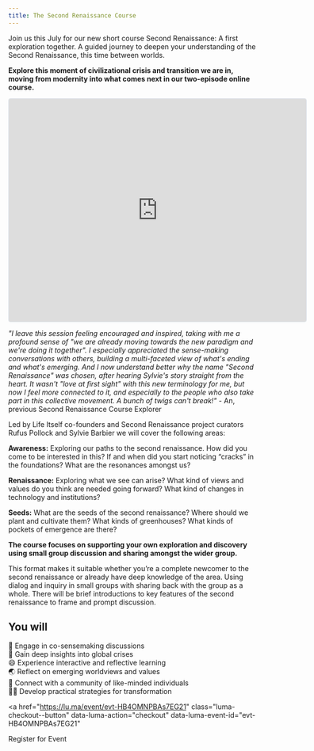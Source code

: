 ```yaml
---
title: The Second Renaissance Course
---
```

Join us this July for our new short course Second Renaissance: A first exploration together. A guided journey to deepen your understanding of the Second Renaissance, this time between worlds.

**Explore this moment of civilizational crisis and transition we are in, moving from modernity into what comes next in our two-episode online course.**

<iframe
  src="https://lu.ma/embed/event/evt-HB4OMNPBAs7EG21/simple"
  width="600"
  height="450"
  frameborder="0"
  style="border: 1px solid #bfcbda88; border-radius: 4px;"
  allowfullscreen=""
  aria-hidden="false"
  tabindex="0"
></iframe>

_"I leave this session feeling encouraged and inspired, taking with me a profound sense of "we are already moving towards the new paradigm and we're doing it together". I especially appreciated the sense-making conversations with others, building a multi-faceted view of what's ending and what's emerging. And I now understand better why the name "Second Renaissance" was chosen, after hearing Sylvie's story straight from the heart. It wasn't "love at first sight" with this new terminology for me, but now I feel more connected to it, and especially to the people who also take part in this collective movement. A bunch of twigs can't break!"_ - An, previous Second Renaissance Course Explorer

Led by Life Itself co-founders and Second Renaissance project curators Rufus Pollock and Sylvie Barbier we will cover the following areas:

**Awareness:** Exploring our paths to the second renaissance. How did you come to be interested in this? If and when did you start noticing “cracks” in the foundations? What are the resonances amongst us?

**Renaissance:** Exploring what we see can arise? What kind of views and values do you think are needed going forward? What kind of changes in technology and institutions?

**Seeds:** What are the seeds of the second renaissance? Where should we plant and cultivate them? What kinds of greenhouses? What kinds of pockets of emergence are there?

**The course focuses on supporting your own exploration and discovery using small group discussion and sharing amongst the wider group.**

This format makes it suitable whether you’re a complete newcomer to the second renaissance or already have deep knowledge of the area.
Using dialog and inquiry in small groups with sharing back with the group as a whole. There will be brief introductions to key features of the second renaissance to frame and prompt discussion.

## You will
💬 Engage in co-sensemaking discussions </br>
🌊 Gain deep insights into global crises </br>
😄 Experience interactive and reflective learning </br>
🌏 Reflect on emerging worldviews and values </br>
🦋 Connect with a community of like-minded individuals </br>
💪🏻 Develop practical strategies for transformation

<a
  href="https://lu.ma/event/evt-HB4OMNPBAs7EG21"
  class="luma-checkout--button"
  data-luma-action="checkout"
  data-luma-event-id="evt-HB4OMNPBAs7EG21"
>
  Register for Event
</a>

<script id="luma-checkout" src="https://embed.lu.ma/checkout-button.js"></script>

